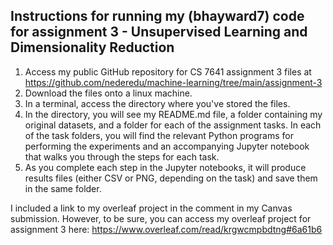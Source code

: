 ## Instructions for running my (bhayward7) code for assignment 3 - Unsupervised Learning and Dimensionality Reduction

1. Access my public GitHub repository for CS 7641 assignment 3 files at https://github.com/nederedu/machine-learning/tree/main/assignment-3
2. Download the files onto a linux machine.
3. In a terminal, access the directory where you've stored the files. 
4. In the directory, you will see my README.md file, a folder containing my original datasets, and a folder for each of the assignment tasks. In each of the task folders, you will find the relevant Python programs for performing the experiments and an accompanying Jupyter notebook that walks you through the steps for each task.
5. As you complete each step in the Jupyter notebooks, it will produce results files (either CSV or PNG, depending on the task) and save them in the same folder.

I included a link to my overleaf project in the comment in my Canvas submission.
However, to be sure, you can access my overleaf project for assignment 3 here: https://www.overleaf.com/read/krgwcmpbdtng#6a61b6
